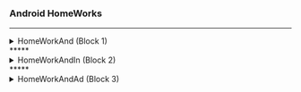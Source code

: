 ### Android HomeWorks
*****
<details close><summary> HomeWorkAnd (Block 1) </summary>
    <br>

#### Домашнее задание к занятию «1.1. Android Studio, SDK, эмулятор и первое приложение»
<details close><summary> Задача Code Like a Pro</summary>
    <br>

✔️ При выполнении задачи используется **GitHub Actions** для сборки приложения в ***apk-файл*** (и последующего тестирования) при каждом пуше.
Проект выводит на экран текстовую надпись **NMedia!** вместо **Hello, World**
> При создании проекта использовались следующие настройки:
>
>    applicationId: ru.netology.nmedia
> versionName: 1.0
> minSdk (минимальная версия Android): 23 (Android 6.0)
</details>  
#### Домашнее задание к занятию «1.2. Ресурсы, View и ViewGroup»
<details close><summary> Задача Launcher Icon</summary>
  <br>
Заменена стандартная иконка приложения Android на кастомную
- [логотип Нетологии](https://github.com/netology-code/and2-homeworks/blob/master/02_resources/assets/netology.svg)
![](https://raw.githubusercontent.com/netology-code/and2-homeworks/4c90eaafc1bb9566cabaa487c1442d8b647ea85e/02_resources/assets/netology.svg)
Для создания иконок используется Image Asset Studio, который входит в состав Android Studio и
позволяет выбрать изображение и сам разместит необходимые файлы в каталогах res/mipmap.
➡️ Начиная с Android 8.0, применяется подход адаптивных иконок запуска, которые разделяют подложку
иконки - **background** и непосредственно **foreground** - часть (чаще всего логотип), позволяя в
зависимости от устройства менять форму подложки.
<details close>
<summary> ❓ Если интересно - 💡 можно прочесть</summary>
<br>
Иконка указывается в манифесте: (атрибуты android:icon и android:roundIcon)
<?xml version="1.0" encoding="utf-8"?>
<manifest xmlns:android="http://schemas.android.com/apk/res/android"
package="ru.netology.nmedia">
    <application
        android:allowBackup="true"
        android:icon="@mipmap/ic_launcher"
        android:label="@string/app_name"
        android:roundIcon="@mipmap/ic_launcher_round"
        android:supportsRtl="true"
        android:theme="@style/AppTheme">
        <activity android:name=".MainActivity">
            <intent-filter>
                <action android:name="android.intent.action.MAIN" />
                <category android:name="android.intent.category.LAUNCHER" />
            </intent-filter>
        </activity>
    </application>
</manifest>
Эти значения ведут на файлы mipmap/ic_launcher и (mipmap/ic_launcher_round) соответственно. В
зависимости от версии платформы это будут либо сгенерированные изображения в формате png, либо xml,
в которых стоят ссылки на **foreground** и **background** ресурсы.
</details>
  </details>
<details close><summary> Задача Translations</summary>
  <br>

Добавление перевода на русский язык (для поддержания мультиязычности).
Переводиться должны:
* Название приложения (пусть на русском будет **"НМедиа"**)
* Текст (пусть на русском будет ***"НМедиа!"***)
</details>
#### Домашнее задание к занятию «1.3. Constraint Layout»
<details close><summary> Задача Layout</summary>
    <br>

Вёрстка для получения приложения следующего вида :arrow_heading_down:
![](https://github.com/netology-code/and2-homeworks/blob/master/03_constraint_layout/pic/layout.png?raw=true)
Реализована разметка в соответствии с заданием (при увеличении чисел изменяется величина строки).
Все иконки взяты из стандартного набора.
</details>
#### Домашнее задание к занятию «2.1. Обработка событий в Android»
<details close><summary> Like, Share</summary>
    <br>
Добавлен следующий функционал приложения:
* При клике на like меняется не только картинка, но и число рядом с ней: like - увеличивается на +1,
  dislike - уменьшается на -1
* При клике на share увеличиваться число рядом (10 раз нажали на share - +10)
* Добавлена логика с тысячами и миллионами: если количество лайков, share или просмотров перевалило
  за 999, то должно отображается 1K и т.д., а не 1000
:heavy_exclamation_mark::heavy_exclamation_mark::heavy_exclamation_mark: **Attention** :
heavy_exclamation_mark::heavy_exclamation_mark::heavy_exclamation_mark:
    1.1К отображается по достижении 1100
    После 10К сотни перестают отображаться
    После 1M сотни тысяч отображаются в формате 1.3M
    Логика по расчёту и преобразованию вынесена как отдельный объект
</details>
#### Домашнее задание к занятию «2.2. Архитектура: MVVM»
<details close><summary> Задача MVVM </summary>
    <br>
Проект переделан согласно архитектуре **MVVM**.
~~That's all~~ :hammer_and_wrench: ~~, but it's not easy~~ :trollface:
</details>
#### Домашнее задание к занятию «2.3. Отображение списков: RecyclerView»
<details close><summary> Задача RecyclerView </summary>
    <br>
В проект добавлена реализацию отображения списков на базе RecyclerView и ListAdapter.
По аналогии с лекцией к *OnLikeListener*, добавлен *OnShareListener*.
</details>
#### Домашнее задание к занятию «2.4. CRUD: списки, добавление, удаление, изменение»
<details close><summary> Задача Задача CRUD и отмена редактирования </summary>
    <br>
- В проект приложения добавлена реализация **CRUD**.
- Реализована отмена редактирования (по аналогии с *Telegram*)
![](https://github.com/netology-code/and2-homeworks/blob/master/07_crud/pic/cancel.png?raw=true)
Для этого с помощью ConstraintLayout сформирована соответствующую структура над полем ввода поста.
View объединены
в [виртуальную группу](https://developer.android.com/reference/androidx/constraintlayout/widget/Group)
.
Во ViewModel выставляются нужные значения для сокрытия и отображения панели:
    group.visibility = View.GONE        // сокрытие
    group.visibility = View.VISIBLE     // отображение
</details>
#### Домашнее задание к занятию «3.1. Material Design»
<details close><summary> Задача Кнопки </summary>
    <br>
Стилизованы кнопки **Like**, **Share**, **Menu**, а также **View** в виде *Button*, согласно
документации на компоненты  :
open_book:  [Buttons](https://material.io/develop/android/components/buttons).
Текст задан через атрибуты кнопки (кол-во лайков, шаринга, просмотров).
Создан и назначен кнопкам отдельный стиль ***styles.xml***.
</details>
#### Домашнее задание к занятию «3.2 Организация навигации (перемещение между Activity)»
<details close><summary> Задача Editing </summary>
    <br>
Реализованы создание поста и функция редактирования поста в отдельных *Activity*.
</details>
<details close><summary> Задача YouTube Video </summary>
    <br>
На **Intent'ах** в Android строится большая часть взаимодействия между приложениями, в частности, задействуются другие приложения для отображения нужного контента/выполнения действий и т.д. (Самые распространённые [Intent'ы](https://developer.android.com/guide/components/intents-common))

В разметку поста добавлен отдельный блок, который отображается при наличии ссылки на видео, при нажатии на который запускается неявный Intent со ссылкой. Далее сиситема его обрабатывает и отображает пользователю видео в браузере или в приложении YouTube.
<details close>

<summary> :pushpin: Реализация </summary>
    <br>
    Вместо обложки видео установлена картинка-заглушка и кнопка Play.
    Для запуска Intent'а можно кликать и на кнопке, и на обложке (т.е. пользователю не обязательно попадать в саму кнопку).
    Для открытия внешнего приложения:
        - используется URL'а вида: "https://www.youtube.com/watch?v=WhWc3b3KhnY";
        - передаётся этот URL в Uri.parse: Intent(Intent.ACTION_VIEW, Uri.parse('url'));
        - стартуется Activity с созданным Intent'ом.
</details>
    </details>

#### Домашнее задание к занятию «3.3 Хранение данных»
<details close><summary> Задача Хранение данных </summary>
    <br>
Сделана альтернативная реализация репозитория, которая работает с JSON-файлом в качестве постоянного
хранилища вместо In Memory.
</details>
#### Домашнее задание к занятию «3.4 Fragments, FragmentManager»
<details close><summary> Задача Details </summary>
    <br>
Приведение проекта к фрагментам.
Добавлен следующий функционал:
    - при нажатии на элемент списка - открывается фрагмент с конкретным постом;
    - работу с кнопками like, share и menu (редактировать, удалить) также можно проводить и во фрагменте с выбранным постом.
С этого выбранного фрагмента можно попасть:
    Если нажать на кнопку изменить, то на фрагмент редактирования.
    Если нажать на кнопку назад (системную), то на фрагмент со списком всех постов.
    Если нажать на кнопку удалить, то на фрагмент со списком всех постов.
</details>
#### Домашнее задание к занятию «4.1 SQL и SQLite»
<details close><summary> Задача SQL </summary>
    <br>
Произведена миграция проекта на ***SQLite***, с сохранением работоспособности приложения.
</details>
#### Домашнее задание к занятию «4.2 Библиотека Room»
<details close><summary> Задача Room </summary>
    <br>
Произведена миграция проекта на библиотеку ***ROOM***, с сохранением работоспособности приложения.
</details>
#### Домашнее задание к занятию «4.3 Notifications & Pushes»
<details close><summary> Задача Exceptions </summary>
    <br>
Добавлен обработчик ситуации, если в приложение придёт Notification, у которого поле action не соответствует ни одному значению из Enum'а Action.
</details>
<details close><summary> Задача New Post </summary>
    <br>
Реализовано получение уведомления о новом посте.
Уведомления о новых постах отображаются в формате:
    <имя пользователя> опубликовал новый пост:
    Текст поста... (на несколько строк)
</details>
    </details>
*****
<details close><summary> HomeWorkAndIn (Block 2) </summary>
    <br>

#### Домашнее задание к занятию «1.2. Сетевые запросы: Main Thread & Background»
<details close><summary> Задача Likes </summary>
    <br>

Предоставлены описания API для реализации:
1. Добавление лайка:
   `POST /api/posts/{id}/likes`
2. Удаление лайка:
   `DELETE /api/posts/{id}/likes`
   Где **{id}** - это идентификатор поста.
   В ответ на оба запроса сервер присылает JSON обновленного поста, который можно использовать для отображения измененного поста в ленте.
   В проекте реализвана функциональность простановки/снятия лайка. Для этого используется [код сервера с лекции](https://github.com/netology-code/andin-code/tree/master/02_threads/server).
> После выполнения запроса список постов обновляется, для отображения пользователю актуального количества лайков.
</details>
<details close><summary> Задача Swipe to Refresh* </summary>
    <br>

Реализована функциональность `Swipe To Refresh` в списках:
- Пользователь "тянет" сверху вниз список (или любое другое View)
- Появляется иконка обновления
- Список обновляется
>Для этого:
>
>1. Добавлена необходимая [зависимость в build.gradle](https://developer.android.com/jetpack/androidx/releases/swiperefreshlayout)
>2. ***RecyclerView*** завёрнут `в androidx.swiperefreshlayout.widget.SwipeRefreshLayout`
>3. `OnRefreshListener` заново запрашивает все посты с сервера

</details>
#### Домашнее задание к занятию «2.2 Современные подходы работы с многопоточностью»
<details close><summary> Задача OkHttp enqueue </summary>
    <br>

Перевод функциональности проекта с использования функции thread на enqueue из OkHttp. После выполнения запроса список постов обновляется, для отображения пользователю актуального количества лайков.
</details>
#### Домашнее задание к занятию «2.3 Многопоточность в Android»
<details close><summary> Задача Glide </summary>
    <br>

Реализовано отображение аватарок в приложении с использованием [проекта сервера](https://github.com/netology-code/andin-code/tree/master/06_android).
В качестве библиотеки для загрузки изображений использована библиотека ***Glide***.
</details>
<details close><summary> Задача Rounded </summary>
    <br>

Для реализации круглых аватарок, среди [методов трансформации](https://bumptech.github.io/glide/doc/transformations.html) был выбран наиболее подходящий класс *CircleCrop*.
</details>
<details close><summary> Задача Attachments* </summary>
    <br>

Для тех постов, у которых есть вложения (типа - *IMAGE*) ***attachment*** на сервере, реализовано отображение соответствующей картинки в посте :
![](https://github.com/netology-code/andin-homeworks/blob/master/06_android/pic/attachment.png?raw=true)
</details>
#### Домашнее задание к занятию «2.4 Retrofit (CRUD)»
<details close><summary> Задача Buggy Server </summary>
    <br>

Рассмотрен альтернативный (но очень частый) сценарий - [сервер](https://github.com/netology-code/andin-homeworks/blob/master/07_crud/server) периодически (а именно в 50% случаев) присылает не 2xx коды ответа. С его использованием реализована обработка подобного рода ошибок методом вывода на экран пользователя **Snackbar'а**
</details>
#### Домашнее задание к занятию «3.3 Coroutines в Android»
<details close><summary> Задача remove & likes </summary>
    <br>

Реализована функциональность удаления и проставления лайков.
Логика работы:
1. Сначала была модифицирована запись в локальной БД
2. Затем отправляется соответствующий запрос в API (HTTP)
   Также произведена обработка ошибок и кнопка `Retry`, в случае, если запрос в API завершился с ошибкой (в том числе в случае отсутствия сетевого соединения*).
   Примечание*: для этого не обязательно перезапускать сервер, достаточно отключить сеть в шторке телефона/эмулятора.
</details>
#### Домашнее задание к занятию «3.4 Flow»
<details close><summary> Задача New Posts </summary>
    <br>

В проекте реализован следующий функционал:
1. Посты, загружаемые в фоне (через `getNewer`), не отображаются сразу в `RecyclerView`, вместо этого выводится "плашка" как в [Vk](https://github.com/netology-code/andin-homeworks/blob/master/11_flow/pic/vk.png):
   ![](pic/vk.png)
   ![](https://github.com/netology-code/andin-homeworks/blob/master/11_flow/pic/vk.png)
2. При нажатии на "плашку" производится плавный скролл `RecyclerView` к самому верху и отображаются загруженные посты (сама "плашка" после этого удаляется).
</details>
#### Домашнее задание к занятию «4.1. Загрузка и отображение изображений»
<details close><summary> Задача Photo </summary>
    <br>

На примере загрузки изображений, реализовано их отображение. В качестве аналога взято приложение ***ВКонтакте***.
Если в посте есть картинка, то она отображается внутри этого поста. Если кликнуть на картинку, она открывается на весь экран:
![](https://github.com/netology-code/andin-homeworks/raw/master/12_images/pic/02.png)
Задача реализована через фрагменты, т.е. при клике на картинку открывается новый фрагмент, на котором изображение выводится на весь экран.
</details>
#### Домашнее задание к занятию «4.2. Регистрация, аутентификация и авторизация»
<details close><summary> Задача Аутентификация </summary>
    <br>

При нажатии на пункт меню **«Sign in»** реализована следующая последовательность действий:
1\. Открывается фрагмент с полями для ввода логина и пароля и кнопкой «Войти». Для этого фрагмента создана собственная `ViewModel`.
2\. Происходит отправка запроса пары логин / пароль с получаемым ответом в виде JSON.
3\. Далее сохраняется в `AppAuth`.
</details>
<details close><summary> Sign In to ... и Are you sure?* </summary>
    <br>

Реализован следующий функционал:
1\. Когда на экране находится лента постов в `PostViewModel`, проходит проверка, аутентифицирован ли пользователь. Проверка проходит при:
* добавлении поста (нажатие на `addPost` (+);
* лайке поста.

Если пользователь не аутентифицирован, появляется диалоговое окно с предложением пройти аутентификацию. Пользователь перенаправляется на фрагмент аутентификации.
2\. При создании поста возникает диалоговое окно с подтверждением выхода, если пользователь в `ActionBar` выбрал пункт меню `Sign Out`.
Если пользователь подтвердил выход, то перенаправляется на предыдущий фрагмент.
</details>
<details close><summary> Регистрация* </summary>
    <br>

При нажатии на пункт меню **«Sign Up»** реализована следующая последовательность действий:
1\. Открывается фрагмент с 4 полями для ввода имени, логина, пароля и подтверждения пароля и кнопкой «Зарегистрироваться». Для этого фрагмента создана собственная `ViewModel`.
2\. Отправляется запрос и в ответ получен JSON.
3\. Происходит сохранение в `AppAuth`.

</details>
#### Домашнее задание к занятию «4.3. Рассылка и приём push-уведомлений»
<details close><summary> Задача RecipientId </summary>
    <br>

Реализована проверка `recipientId` при получении push-уведомления с сервера.
Для тестирования при помощи ***Postman*** отправлялся запрос вида:
```http request
POST http://localhost:9999/api/pushes?token=<--- Used TOKEN is set here --->
Content-Type: application/json
{
  "recipientId": null,
  "content": "Hello !!!"
}
```
</details>
    </details>
*****
<details close><summary> HomeWorkAndAd (Block 3) </summary>
    <br>

#### Домашнее задание к занятию «1.1. Dependency Injection»
<details close><summary> Задача Dagger Hilt</summary>
    <br>

Призведена миграция проекта на **Dagger Hilt**.
</details>  
<details close><summary> Задача Singletons</summary>
    <br>
В приложении с лекции в `MainActivity` используются следующие конструкции:
```kotlin
FirebaseMessaging.getInstance().token.addOnCompleteListener { task ->
    ...
}
with(GoogleApiAvailability.getInstance()) {
    ...
}
```
Заменены вызовы `getInstance` на ***Dependency Injection***.

</details> 

#### Домашнее задание к занятию «1.2. Architecture Components. Часть 1»
#### Домашнее задание к занятию «1.3. Architecture Components. Часть 2»

<details close><summary> Задача Refresh on Login/Logout</summary>
    <br>

Внесены изменения для реализации запросов с сервера заново при произведении `login/logout`.

</details>  


#### Домашнее задание к занятию «1.2. Architecture Components. Часть 1»

<details close><summary> Задача Refresh to Prepend </summary>
    <br>

Произведены следующие изменения:

- Автоматический PREPEND отключен, т. е. при scroll к первому сверху элементу данные автоматически не подгружаются.
- REFRESH не затирает предыдущий кеш, а добавляет данные сверху, учитывая ID последнего поста сверху.
- APPEND работает в обычном режиме.

</details>

#### Домашнее задание к занятию «1.4. RecyclerView — продвинутое использование»

<details close><summary> Задача Paging Refresh, Prepend & Append </summary>
    <br>

Использовав примеры с лекции и [Codelab](https://developer.android.com/codelabs/android-paging), посвящённую Paging, в код проекта добавлена, поддержка PREPEND, APPEND и REFRESH, следующего поведения:

- Refreshing SwipeRefreshLayout отображается только при REFRESH.
- При PREPEND первый элемент в RecyclerView - элемент с загрузкой.
- При APPEND последний элемент в RecyclerView - элемент с загрузкой.

</details>
    </details>